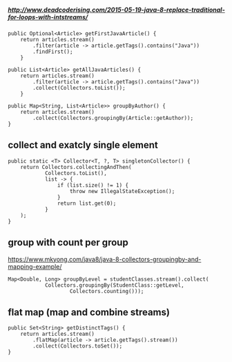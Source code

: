 ##### http://www.deadcoderising.com/2015-05-19-java-8-replace-traditional-for-loops-with-intstreams/
```
public Optional<Article> getFirstJavaArticle() {  
    return articles.stream()
        .filter(article -> article.getTags().contains("Java"))
        .findFirst();
    }
```

```
public List<Article> getAllJavaArticles() {  
    return articles.stream()
        .filter(article -> article.getTags().contains("Java"))
        .collect(Collectors.toList());
    }
```

```
public Map<String, List<Article>> groupByAuthor() {  
    return articles.stream()
        .collect(Collectors.groupingBy(Article::getAuthor));
}    
```

## collect and exatcly single element
``` 
public static <T> Collector<T, ?, T> singletonCollector() {
    return Collectors.collectingAndThen(
            Collectors.toList(),
            list -> {
                if (list.size() != 1) {
                    throw new IllegalStateException();
                }
                return list.get(0);
            }
    );
}
```

## group with count per group

https://www.mkyong.com/java8/java-8-collectors-groupingby-and-mapping-example/

```
Map<Double, Long> groupByLevel = studentClasses.stream().collect(
            Collectors.groupingBy(StudentClass::getLevel,
                    Collectors.counting()));
```

## flat map (map and combine streams)
```
public Set<String> getDistinctTags() {  
    return articles.stream()
        .flatMap(article -> article.getTags().stream())
        .collect(Collectors.toSet());
}
```


